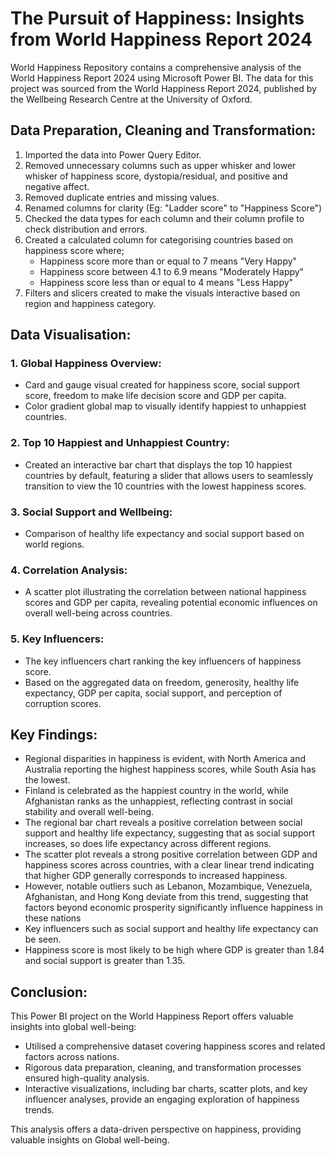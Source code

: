 # The Pursuit of Happiness: Insights from World Happiness Report 2024

World Happiness Repository contains a comprehensive analysis of the World Happiness Report 2024 using Microsoft Power BI. The data for this project was sourced from the World Happiness Report 2024, published by the Wellbeing Research Centre at the University of Oxford. 

## Data Preparation, Cleaning and Transformation:
1. Imported the data into Power Query Editor.
2. Removed unnecessary columns such as upper whisker and lower whisker of happiness score, dystopia/residual, and positive and negative affect.
3. Removed duplicate entries and missing values.
4. Renamed columns for clarity (Eg: "Ladder score" to "Happiness Score")
5. Checked the data types for each column and their column profile to check distribution and errors.
6. Created a calculated column for categorising countries based on happiness score where;
   - Happiness score more than or equal to 7 means "Very Happy"
   - Happiness score between 4.1 to 6.9 means "Moderately Happy"
   - Happiness score less than or equal to 4 means "Less Happy"
7. Filters and slicers created to make the visuals interactive based on region and happiness category.

## Data Visualisation:

### 1. Global Happiness Overview:
- Card and gauge visual created for happiness score, social support score, freedom to make life decision score and GDP per capita.
- Color gradient global map to visually identify happiest to unhappiest countries.

### 2. Top 10 Happiest and Unhappiest Country:
- Created an interactive bar chart that displays the top 10 happiest countries by default, featuring a slider that allows users to seamlessly transition to view the 10 countries with the lowest happiness scores.

### 3. Social Support and Wellbeing:
- Comparison of healthy life expectancy and social support based on world regions.

### 4. Correlation Analysis:
- A scatter plot illustrating the correlation between national happiness scores and GDP per capita, revealing potential economic influences on overall well-being across countries.

### 5. Key Influencers:
- The key influencers chart ranking the key influencers of happiness score.
- Based on the aggregated data on freedom, generosity, healthy life expectancy, GDP per capita, social support, and perception of corruption scores.

## Key Findings:
- Regional disparities in happiness is evident, with North America and Australia reporting the highest happiness scores, while South Asia has the lowest.
- Finland is celebrated as the happiest country in the world, while Afghanistan ranks as the unhappiest, reflecting contrast in social stability and overall well-being.
- The regional bar chart reveals a positive correlation between social support and healthy life expectancy, suggesting that as social support increases, so does life expectancy across different regions.
- The scatter plot reveals a strong positive correlation between GDP and happiness scores across countries, with a clear linear trend indicating that higher GDP generally corresponds to increased happiness.
- However, notable outliers such as Lebanon, Mozambique, Venezuela, Afghanistan, and Hong Kong deviate from this trend, suggesting that factors beyond economic prosperity significantly influence happiness in these nations
- Key influencers such as social support and healthy life expectancy can be seen.
- Happiness score is most likely to be high where GDP is greater than 1.84 and social support is greater than 1.35.

## Conclusion:
This Power BI project on the World Happiness Report offers valuable insights into global well-being:
- Utilised a comprehensive dataset covering happiness scores and related factors across nations.
- Rigorous data preparation, cleaning, and transformation processes ensured high-quality analysis.
- Interactive visualizations, including bar charts, scatter plots, and key influencer analyses, provide an engaging exploration of happiness trends.

This analysis offers a data-driven perspective on happiness, providing valuable insights on Global well-being.
   
